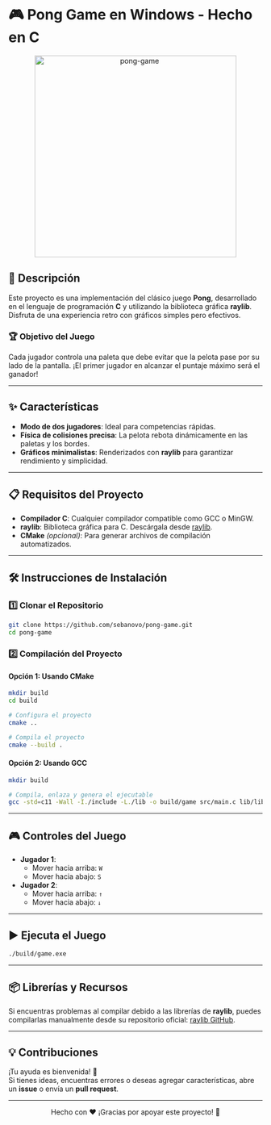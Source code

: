 
# 🎮 Pong Game en Windows - Hecho en C

<div align="center"> 
  <img src="https://github.com/user-attachments/assets/dfcfd32a-726f-4372-885c-9145cddc1165" alt="pong-game" width="400">
</div>

## 📝 Descripción

Este proyecto es una implementación del clásico juego **Pong**, desarrollado en el lenguaje de programación **C** y utilizando la biblioteca gráfica **raylib**. Disfruta de una experiencia retro con gráficos simples pero efectivos.

### 🏆 Objetivo del Juego

Cada jugador controla una paleta que debe evitar que la pelota pase por su lado de la pantalla. ¡El primer jugador en alcanzar el puntaje máximo será el ganador!

---

## ✨ Características

- **Modo de dos jugadores**: Ideal para competencias rápidas.
- **Física de colisiones precisa**: La pelota rebota dinámicamente en las paletas y los bordes.
- **Gráficos minimalistas**: Renderizados con **raylib** para garantizar rendimiento y simplicidad.

---

## 📋 Requisitos del Proyecto

- **Compilador C**: Cualquier compilador compatible como GCC o MinGW.
- **raylib**: Biblioteca gráfica para C. Descárgala desde [raylib](https://www.raylib.com/).
- **CMake** *(opcional)*: Para generar archivos de compilación automatizados.

---

## 🛠️ Instrucciones de Instalación

### 1️⃣ Clonar el Repositorio

```bash
git clone https://github.com/sebanovo/pong-game.git
cd pong-game
```

### 2️⃣ Compilación del Proyecto

#### Opción 1: Usando CMake

```bash
mkdir build
cd build

# Configura el proyecto
cmake ..

# Compila el proyecto
cmake --build .
```

#### Opción 2: Usando GCC

```bash
mkdir build

# Compila, enlaza y genera el ejecutable
gcc -std=c11 -Wall -I./include -L./lib -o build/game src/main.c lib/libraylib.a -lopengl32 -lgdi32 -lkernel32 -lwinmm
```

---

## 🎮 Controles del Juego

- **Jugador 1**:
  - Mover hacia arriba: `W`
  - Mover hacia abajo: `S`
- **Jugador 2**:
  - Mover hacia arriba: `↑`
  - Mover hacia abajo: `↓`

---

## ▶️ Ejecuta el Juego

```bash
./build/game.exe
```

---

## 📦 Librerías y Recursos

Si encuentras problemas al compilar debido a las librerías de **raylib**, puedes compilarlas manualmente desde su repositorio oficial: [raylib GitHub](https://github.com/raysan5/raylib/releases/tag/5.5).

---

## 💡 Contribuciones

¡Tu ayuda es bienvenida! 🎉  
Si tienes ideas, encuentras errores o deseas agregar características, abre un **issue** o envía un **pull request**.

---

<div align="center">
  Hecho con ❤️ 
  ¡Gracias por apoyar este proyecto! 🚀
</div>
